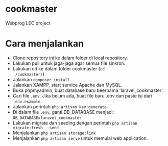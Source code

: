 # cookmaster
Webprog LEC project

# Cara menjalankan
- Clone repository ini ke dalam folder di local repository.
- Lakukan pull untuk jaga-jaga agar semua file sinkron.
- Lakukan cd ke dalam folder cookmaster (<code>cd ./cookmaster/</code>)
- Jalankan <code>composer install</code>
- Jalankan XAMPP, start service Apache dan MySQL.
- Buka phpmyadmin, buat database baru beernama 'laravel_cookmaster'.
- Cari file <code>.env</code>. Jika belum ada, buat file baru .env dan paste isi dari <code>.env.example</code>.
- Jalankan perintah <code>php artisan key:generate</code>
- Di dalam file <code>.env</code>, ganti DB_DATABASE menjadi: <code>DB_DATABASE=laravel_cookmaster</code>
- Lakukan migrate dan seeding dengan perintah <code>php artisan migrate:fresh --seed</code>
- Menjalankan <code>php artisan storage:link</code>
- Menjalankan <code>php artisan serve</code> untuk memulai web application.
